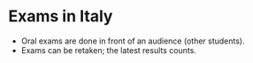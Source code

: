 # Exams in Italy

* Oral exams are done in front of an audience (other students).
* Exams can be retaken; the latest results counts.
